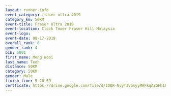 ```yaml
---
layout: runner-info 
event_category: fraser-ultra-2019 
category_km: 50KM 
event-title: Fraser Ultra 2019 
event-location: Clock Tower Fraser Hill Malaysia 
event-logo: 
event-date: 08-17-2019 
overall_rank: 6
gender_rank: 4
bib: 5001
first_name: Meng Wooi
last_name: Teoh
distance: 50KM
category: 50KM
gender: Male
finish_time: 5-20-59
certficate: https-//drive.google.com/file/d/1DQR-NvyTIVbsyyMRFkqAZGFh183j0K1c/view?usp=sharing
---
```

